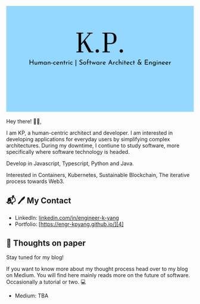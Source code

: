 ![Kong Yang](kp-banner.png)

Hey there! 👋🏻,

I am KP, a human-centric architect and developer.
I am interested in developing applications for everyday users by simplifying complex architectures.
During my downtime, I contiune to study software, more specifically where software technology is headed.

Develop in Javascript, Typescript, Python and Java.

Interested in Containers, Kubernetes, Sustainable Blockchain, The iterative process towards Web3.

## 📬 :pen: My Contact

- LinkedIn: [linkedin.com/in/engineer-k-yang][2]
- Portfolio: [https://engr-kpyang.github.io/][4]

## 🌳 Thoughts on paper

Stay tuned for my blog!

If you want to know more about my thought process head over to my blog on Medium.
You will find here mainly reads more on the future of software. Occasionally a tutorial or two. :computer:

- Medium: TBA

<!-- ## &#x1f4c8; My GitHub Stats

<a href="https://github.com/engr-kpyang/Main-Profile">
  <img align="center" src="https://github-readme-stats.vercel.app/api/top-langs/?username=engr-kpyang&hide=java,html&title_color=000000&text_color=000000" />
</a>

<a href="https://github.com/engr-kpya
         ng/Main-Profile">
  <img align="center" src="https://github-readme-stats.vercel.app/api?username=engr-kpyang&show_icons=true&line_height=27&count_private=true&title_color=000000&text_color=000000&icon_color=FAC051" alt="natterstefan's GitHub Stats" />
</a> -->

[1]: https://www.canva.com/design/DAFMJHvWmx4/Kt5G95VmUuEXbxC-Uk5WmQ/view?utm_content=DAFMJHvWmx4&utm_campaign=designshare&utm_medium=link&utm_source=homepage_design_menu
[2]: https://www.linkedin.com/in/engineer-k-yang/
[3]: https://medium.com/@engr-kpyang
[4]: https://engr-kpyang.github.io/
